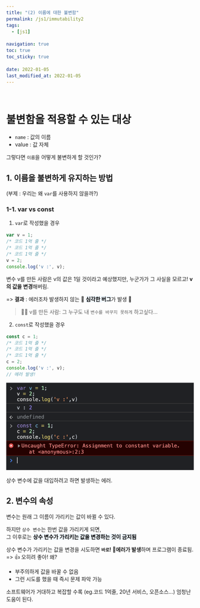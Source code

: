 ```yaml
---
title: "(2) 이름에 대한 불변함"
permalink: /js1/immutability2
tags:
  - [js1]

navigation: true
toc: true
toc_sticky: true

date: 2022-01-05
last_modified_at: 2022-01-05
---
```


![]()

# 불변함을 적용할 수 있는 대상
- `name` : 값의 이름
- value : 값 자체

그렇다면 `이름`을 어떻게 불변하게 할 것인가?

## 1. 이름을 불변하게 유지하는 방법
(부제 : 우리는 왜 `var`를 사용하지 않을까?)

### 1-1. var vs const

1. `var`로 작성했을 경우

```js
var v = 1;
/* 코드 1억 줄 */
/* 코드 1억 줄 */
/* 코드 1억 줄 */
v = 2;
console.log('v :', v);

```

변수 v를 만든 사람은 v의 값은 1일 것이라고 예상했지만,
누군가가 그 사실을 모르고! **v의 값을 변경**해버림.<br/>

=> **결과** : 에러조차 발생하지 않는 🚨 <strong style="color:black;background-color:aliceblue">심각한 버그</strong>가 발생 🚨 <br/>

> 🤦‍♀️ v를 만든 사람: 그 누구도 내 `변수를 바꾸지 못하게` 하고싶다...

2. `const`로 작성했을 경우

```js
const c = 1;
/* 코드 1억 줄 */
/* 코드 1억 줄 */
/* 코드 1억 줄 */
c = 2;
console.log('v :', v);
// 에러 발생!

```

<img src="/assets/images/const-var.png" /><br/>

상수 변수에 값을 대입하려고 하면 발생하는 에러. <br/>

## 2. 변수의 속성

변수는 원래 그 이름이 가리키는 값이 바뀔 수 있다. <br/>

하지만 `상수 변수`는 한번 값을 가리키게 되면,<br/>
그 이후로는 <strong style="color:black;background-color:aliceblue">상수 변수가 가리키는 값을 변경하는 것이 금지됨</strong><br/>

상수 변수가 가리키는 값을 변경을 시도하면 **`바로`! 🚨에러가 발생**하며 프로그램이 종료됨.<br/>
=> 👍 오히려 좋아! 왜?
- 부주의하게 값을 바꿀 수 없음
- 그런 시도를 했을 때 즉시 문제 파악 가능

소프트웨어가 거대하고 복잡할 수록 (eg.코드 1억줄, 20년 서비스, 오픈소스...) 엄청난 도움이 된다.